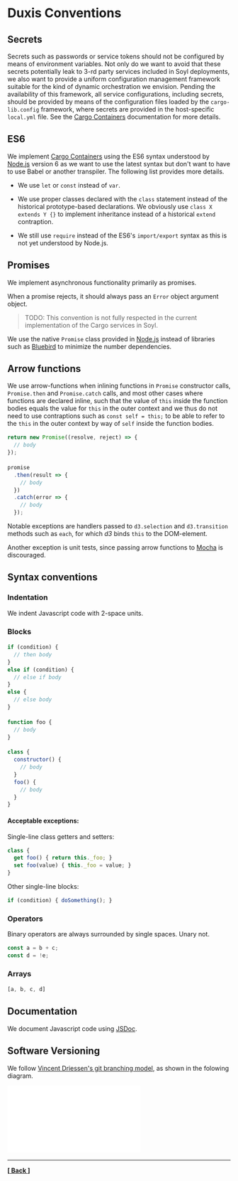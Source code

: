 # Duxis Conventions

## Secrets

Secrets such as passwords or service tokens should not be configured by means of environment variables. Not only do we want to avoid that these secrets potentially leak to 3-rd party services included in Soyl deployments, we also want to provide a uniform configuration management framework suitable for the kind of dynamic orchestration we envision. Pending the availability of this framework, all service configurations, including secrets, should be provided by means of the configuration files loaded by the `cargo-lib.config` framework, where secrets are provided in the host-specific `local.yml` file. See the [Cargo Containers](cargo-containers.md) documentation for more details.



## ES6

We implement [Cargo Containers](../../images/cargo-base/README.md) using the ES6 syntax understood by [Node.js][] version 6 as we want to use the latest syntax but don't want to have to use Babel or another transpiler. The following list provides more details.

- We use `let` or `const` instead of `var`.

- We use proper classes declared with the `class` statement instead of the historical prototype-based declarations. We obviously use `class X extends Y {}` to implement inheritance instead of a historical `extend` contraption.

- We still use `require` instead of the ES6's `import/export` syntax as this is not yet understood by Node.js.


## Promises

We implement asynchronous functionality primarily as promises.

When a promise rejects, it should always pass an `Error` object argument object.

> TODO: This convention is not fully respected in the current implementation of the Cargo services in Soyl.

We use the native `Promise` class provided in [Node.js][] instead of libraries such as [Bluebird](http://bluebirdjs.com/) to minimize the number dependencies.


## Arrow functions

We use arrow-functions when inlining functions in `Promise` constructor calls, `Promise.then` and `Promise.catch` calls, and most other cases where functions are declared inline, such that the value of `this` inside the function bodies equals the value for `this` in the outer context and we thus do not need to use contraptions such as `const self = this;` to be able to refer to the `this` in the outer context by way of `self` inside the function bodies.
  
```js
return new Promise((resolve, reject) => {
  // body
});

promise
  .then(result => {
    // body
  })
  .catch(error => {
    // body
  });
```

Notable exceptions are handlers passed to `d3.selection` and `d3.transition` methods such as `each`, for which _d3_ binds `this` to the DOM-element.

Another exception is unit tests, since passing arrow functions to [Mocha](http://mochajs.org) is discouraged.



## Syntax conventions

### Indentation

We indent Javascript code with 2-space units.

### Blocks

```js
if (condition) {
  // then body
}
else if (condition) {
  // else if body
}
else {
  // else body
}

function foo {
  // body
}

class {
  constructor() {
    // body
  }
  foo() {
    // body
  }
}
```

#### Acceptable exceptions:

Single-line class getters and setters:

```js
class {
  get foo() { return this._foo; }
  set foo(value) { this._foo = value; }
}
```

Other single-line blocks:

```js
if (condition) { doSomething(); }
```

### Operators

Binary operators are always surrounded by single spaces. Unary not.

```js
const a = b + c;
const d = !e;
```

### Arrays

```js
[a, b, c, d]
```


## Documentation

We document Javascript code using [JSDoc](http://usejsdoc.org).



## Software Versioning

We follow [Vincent Driessen's git branching model](http://nvie.com/posts/a-successful-git-branching-model/), as shown in the folowing diagram.

![Vincent Driessen's git branching model](../diagrams/Git-branching-model.pdf)




----
__[[ Back ](../../README.md)]__


[Docker Compose]: https://www.docker.com/products/docker-compose
[Node.js]: https://nodejs.org